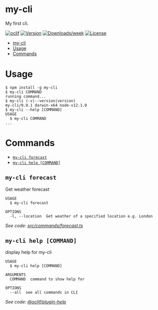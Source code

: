 # my-cli

My first cli.

[![oclif](https://img.shields.io/badge/cli-oclif-brightgreen.svg)](https://oclif.io)
[![Version](https://img.shields.io/npm/v/my-cli.svg)](https://npmjs.org/package/my-cli)
[![Downloads/week](https://img.shields.io/npm/dw/my-cli.svg)](https://npmjs.org/package/my-cli)
[![License](https://img.shields.io/npm/l/my-cli.svg)](https://github.com/TaniyaAmidon//blob/master/package.json)

<!-- toc -->
* [my-cli](#my-cli)
* [Usage](#usage)
* [Commands](#commands)
<!-- tocstop -->

# Usage

<!-- usage -->
```sh-session
$ npm install -g my-cli
$ my-cli COMMAND
running command...
$ my-cli (-v|--version|version)
my-cli/0.0.1 darwin-x64 node-v12.1.0
$ my-cli --help [COMMAND]
USAGE
  $ my-cli COMMAND
...
```
<!-- usagestop -->

# Commands

<!-- commands -->
* [`my-cli forecast`](#my-cli-forecast)
* [`my-cli help [COMMAND]`](#my-cli-help-command)

## `my-cli forecast`

Get weather forecast

```
USAGE
  $ my-cli forecast

OPTIONS
  -l, --location  Get weather of a specified location e.g. London
```

_See code: [src/commands/forecast.ts](https://github.com/TaniyaAmidon/cli-tool/blob/v0.0.1/src/commands/forecast.ts)_

## `my-cli help [COMMAND]`

display help for my-cli

```
USAGE
  $ my-cli help [COMMAND]

ARGUMENTS
  COMMAND  command to show help for

OPTIONS
  --all  see all commands in CLI
```

_See code: [@oclif/plugin-help](https://github.com/oclif/plugin-help/blob/v3.2.0/src/commands/help.ts)_
<!-- commandsstop -->
